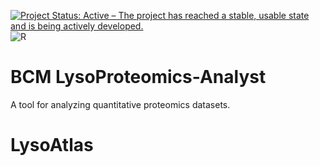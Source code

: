 [![Project Status: Active – The project has reached a stable, usable state and is being actively developed.](https://www.repostatus.org/badges/latest/active.svg)](https://www.repostatus.org/#active)
![R](https://img.shields.io/badge/R-%3E4.2-brightgreen)

# BCM LysoProteomics-Analyst

A tool for analyzing quantitative proteomics datasets.
# LysoAtlas
